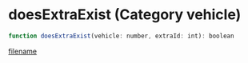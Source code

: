 # doesExtraExist (Category vehicle)

```js
function doesExtraExist(vehicle: number, extraId: int): boolean
```

[filename](doesExtraExist_m.md ':include')